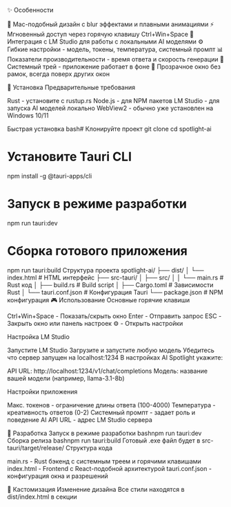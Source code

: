 ✨ Особенности

🎨 Mac-подобный дизайн с blur эффектами и плавными анимациями
⚡ Мгновенный доступ через горячую клавишу Ctrl+Win+Space
🧠 Интеграция с LM Studio для работы с локальными AI моделями
⚙️ Гибкие настройки - модель, токены, температура, системный промпт
📊 Показатели производительности - время ответа и скорость генерации
🔄 Системный трей - приложение работает в фоне
🌙 Прозрачное окно без рамок, всегда поверх других окон

🚀 Установка
Предварительные требования

Rust - установите с rustup.rs
Node.js - для NPM пакетов
LM Studio - для запуска AI моделей локально
WebView2 - обычно уже установлен на Windows 10/11

Быстрая установка
bash# Клонируйте проект
git clone <your-repo-url>
cd spotlight-ai

# Установите Tauri CLI
npm install -g @tauri-apps/cli

# Запуск в режиме разработки
npm run tauri:dev

# Сборка готового приложения
npm run tauri:build
Структура проекта
spotlight-ai/
├── dist/
│   └── index.html              # HTML интерфейс
├── src-tauri/
│   ├── src/
│   │   └── main.rs            # Rust код
│   ├── build.rs               # Build script
│   ├── Cargo.toml             # Зависимости Rust
│   └── tauri.conf.json        # Конфигурация Tauri
└── package.json               # NPM конфигурация
🎮 Использование
Основные горячие клавиши

Ctrl+Win+Space - Показать/скрыть окно
Enter - Отправить запрос
ESC - Закрыть окно или панель настроек
⚙️ - Открыть настройки

Настройка LM Studio

Запустите LM Studio
Загрузите и запустите любую модель
Убедитесь что сервер запущен на localhost:1234
В настройках AI Spotlight укажите:

API URL: http://localhost:1234/v1/chat/completions
Модель: название вашей модели (например, llama-3.1-8b)



Настройки приложения

Макс. токенов - ограничение длины ответа (100-4000)
Температура - креативность ответов (0-2)
Системный промпт - задает роль и поведение AI
API URL - адрес LM Studio сервера

🔧 Разработка
Запуск в режиме разработки
bashnpm run tauri:dev
Сборка релиза
bashnpm run tauri:build
Готовый .exe файл будет в src-tauri/target/release/
Структура кода

main.rs - Rust бэкенд с системным треем и горячими клавишами
index.html - Frontend с React-подобной архитектурой
tauri.conf.json - конфигурация окна и разрешений

🎨 Кастомизация
Изменение дизайна
Все стили находятся в dist/index.html в секции <style>. Основные классы:

.spotlight-container - главный контейнер
.search-input - поле ввода
.response-container - область ответов
.settings-panel - панель настроек

Добавление новых функций

Frontend - добавьте JavaScript в index.html
Backend - модифицируйте main.rs для системных функций
Разрешения - обновите allowlist в tauri.conf.json

🐛 Известные проблемы

Клики через прозрачные области - прозрачные части окна блокируют взаимодействие с окнами под ним
Tauri Window API - некоторые методы изменения размера окна могут не работать
Первый запуск - компиляция Rust может занять 5-10 минут

🤝 Участие в разработке

Fork репозитория
Создайте feature branch (git checkout -b feature/amazing-feature)
Commit изменения (git commit -m 'Add amazing feature')
Push в branch (git push origin feature/amazing-feature)
Создайте Pull Request

Идеи для улучшений

 Поддержка множественных AI провайдеров (OpenAI, Anthropic)
 История запросов
 Экспорт диалогов
 Темы оформления
 Плагины и расширения
 Автообновления

📄 Лицензия
Этот проект распространяется под лицензией MIT. См. файл LICENSE для подробностей.
🙏 Благодарности

Tauri - за отличный фреймворк для desktop приложений
LM Studio - за простую работу с локальными AI моделями
Rust и JavaScript сообщества за инструменты разработки

📞 Поддержка
Если у вас есть вопросы или предложения:

Создайте Issue в GitHub
Опишите проблему с подробностями
Приложите логи из консоли разработчика